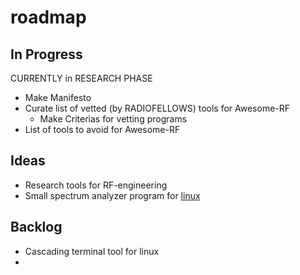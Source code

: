 # roadmap

## In Progress

CURRENTLY in RESEARCH PHASE
- Make Manifesto
- Curate list of vetted (by RADIOFELLOWS) tools for Awesome-RF
  - Make Criterias for vetting programs
- List of tools to avoid for Awesome-RF

## Ideas

- Research tools for RF-engineering
- Small spectrum analyzer program for [linux](https://github.com/RADIOFELLOWS/linux-spectrum)

## Backlog

- Cascading terminal tool for linux
- 
